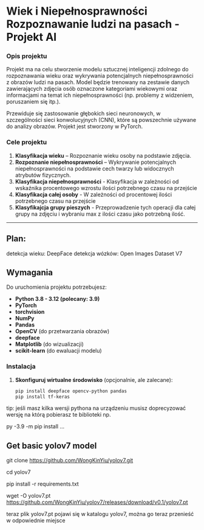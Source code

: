# Wiek i Niepełnosprawności Rozpoznawanie ludzi na pasach - Projekt AI

### Opis projektu

Projekt ma na celu stworzenie modelu sztucznej inteligencji zdolnego do rozpoznawania wieku oraz wykrywania potencjalnych niepełnosprawności z obrazów ludzi na pasach. Model będzie trenowany na zestawie danych zawierających zdjęcia osób oznaczone kategoriami wiekowymi oraz informacjami na temat ich niepełnosprawności (np. problemy z widzeniem, poruszaniem się itp.).

Przewiduje się zastosowanie głębokich sieci neuronowych, w szczególności sieci konwolucyjnych (CNN), które są powszechnie używane do analizy obrazów. Projekt jest stworzony w PyTorch.

### Cele projektu

1. **Klasyfikacja wieku** – Rozpoznanie wieku osoby na podstawie zdjęcia.
2. **Rozpoznanie niepełnosprawności** – Wykrywanie potencjalnych niepełnosprawności na podstawie cech twarzy lub widocznych atrybutów fizycznych.
3. **Klasyfikacja niepełnosprawności** - Klasyfikacja w zależności od wskaźnika procentowego wzrostu ilości potrzebnego czasu na przejście
4. **Klasyfikacja całej osoby** - W zależności od procentowej ilości potrzebnego czasu na przejście
5. **Klasyfikajcja grupy pieszych** - Przeprowadzenie tych operacji dla całej grupy na zdjęciu i wybraniu max z ilości czasu jako potrzebną ilość.


---

## Plan:
detekcja wieku: DeepFace
detekcja wózków: Open Images Dataset V7


## Wymagania

Do uruchomienia projektu potrzebujesz:

- **Python 3.8 - 3.12 (polecany: 3.9)**
- **PyTorch**
- **torchvision**
- **NumPy**
- **Pandas**
- **OpenCV** (do przetwarzania obrazów)
- **deepface**
- **Matplotlib** (do wizualizacji)
- **scikit-learn** (do ewaluacji modelu)

### Instalacja

1. **Skonfiguruj wirtualne środowisko** (opcjonalnie, ale zalecane):

   ```bash
   pip install deepface opencv-python pandas
   pip install tf-keras
   ```
tip: jeśli masz kilka wersji pythona na urządzeniu
musisz doprecyzować wersję na którą pobierasz te biblioteki
np. 

py -3.9 -m pip install ...

## Get basic yolov7 model

git clone https://github.com/WongKinYiu/yolov7.git

cd yolov7

pip install -r requirements.txt

wget -O yolov7.pt https://github.com/WongKinYiu/yolov7/releases/download/v0.1/yolov7.pt


teraz plik yolov7.pt pojawi się w katalogu yolov7, 
można go teraz przenieść w odpowiednie miejsce